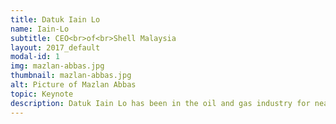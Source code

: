 ```yaml
---
title: Datuk Iain Lo
name: Iain-Lo
subtitle: CEO<br>of<br>Shell Malaysia
layout: 2017_default
modal-id: 1
img: mazlan-abbas.jpg
thumbnail: mazlan-abbas.jpg
alt: Picture of Mazlan Abbas
topic: Keynote
description: Datuk Iain Lo has been in the oil and gas industry for nearly 30 years. He obtained Bachelor of Science in Civil Engineering in 1987 and Master of Science in Civil Engineering in 1988 from University of California, Los Angeles (UCLA). He first delved into this industry after he realised his job as a consulting civil engineer did not cater towards his ambition of leaving a mark in society. Since joining Shell, he had been all over the world, enhancing and acquiring skills professionally and personally. He currently serves as the Shell Malaysia chairman and also managing director of Sarawak Shell Bhd and Sabah Shell Petroleum Co Ltd. Under his watch, Shell continues to be one of the best examples for companies to emphasise on giving back to the community. One of the most prominent contributions would be setting up a Piasau Nature Reserve in Miri. Moreover, he believes that his role as the chairman of a prominent company is also to develop Malaysia’s talent pool, especially among the younger generation. He aspires to build future leaders who can guide the country with heart and passion. Thus, Datuk Iain Lo continues to empower and inspire the youth to step out their boundaries and make the differences we want to see.
---
```

